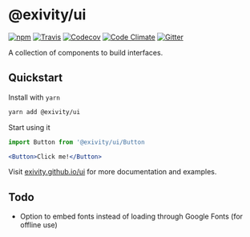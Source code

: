 @exivity/ui
===========

[![npm](https://img.shields.io/npm/v/@exivity/ui.svg)](https://www.npmjs.com/package/@exivity/ui)
[![Travis](https://img.shields.io/travis/exivity/ui.svg)](https://travis-ci.org/exivity/ui)
[![Codecov](https://img.shields.io/codecov/c/github/exivity/ui.svg)](https://codecov.io/gh/exivity/ui)
[![Code Climate](https://img.shields.io/codeclimate/maintainability/exivity/ui.svg)](https://codeclimate.com/github/exivity/ui)
[![Gitter](https://badges.gitter.im/exivity.svg)](https://gitter.im/exivity)

A collection of components to build interfaces.

## Quickstart

Install with `yarn`

```bash
yarn add @exivity/ui
```

Start using it

```jsx
import Button from '@exivity/ui/Button

<Button>Click me!</Button>
```

Visit [exivity.github.io/ui](https://exivity.github.io/ui/) for more documentation and examples.

## Todo

- Option to embed fonts instead of loading through Google Fonts (for offline use)
